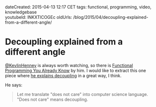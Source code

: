 dateCreated: 2015-04-13 12:17 CET
tags: functional, programming, video, knowledgebase  
youtubeId: lNKXTlCOGEc
oldUrls: /blog/2015/04/decoupling-explained-from-a-different-angle/

# Decoupling explained from a different angle

[@KevlinHenney] is always worth watching, so there is [Functional Programming You Already Know][43] by him.
I would like to extract this one piece where [he explains decoupling][44] in a great way, I think.

He says:

> Let me translate "does not care" into computer science language. "Does not care" means decoupling.

[@KevlinHenney]: https://twitter.com/kevlinhenney
[43]: https://www.youtube.com/watch?v=lNKXTlCOGEc
[44]: https://www.youtube.com/watch?v=lNKXTlCOGEc&feature=youtu.be&t=1485
